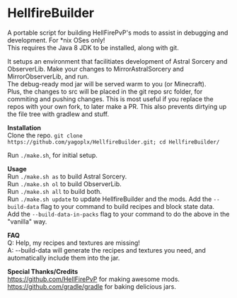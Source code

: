 # HellfireBuilder
A portable script for building HellFirePvP's mods to assist in debugging and development. For \*nix OSes only!  
This requires the Java 8 JDK to be installed, along with git.

It setups an environment that facilitiates development of Astral Sorcery and ObserverLib.
Make your changes to MirrorAstralSorcery and MirrorObserverLib, and run.  
The debug-ready mod jar will be served warm to you (or Minecraft).  
Plus, the changes to src will be placed in the git repo src folder, for commiting and pushing changes. This is most useful if you replace the repos with your own fork, to later make a PR.
This also prevents dirtying up the file tree with gradlew and stuff.

**Installation**  
Clone the repo. `git clone https://github.com/yagoplx/HellfireBuilder.git; cd HellfireBuilder/`
  
Run `./make.sh`, for initial setup.  

**Usage**  
Run `./make.sh as` to build Astral Sorcery.  
Run `./make.sh ol` to build ObserverLib.  
Run `./make.sh all` to build both.  
Run `./make.sh update` to update HellfireBuilder and the mods.
Add the `--build-data` flag to your command to build recipes and block state data.  
Add the `--build-data-in-packs` flag to your command to do the above in the "vanilla" way.

**FAQ**  
Q: Help, my recipes and textures are missing!  
A: --build-data will generate the recipes and textures you need, and automatically include them into the jar.

**Special Thanks/Credits**  
https://github.com/HellFirePvP for making awesome mods.  
https://github.com/gradle/gradle for baking delicious jars.  
